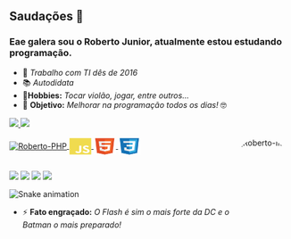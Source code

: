 ## Saudações 🖖
### Eae galera sou o **Roberto Junior**, atualmente estou estudando programação. 

- 🔭 _Trabalho com TI dês de 2016_
- 📚 _Autodidata_
- 📌**Hobbies:** _Tocar violão, jogar, entre outros..._
- 🎯 **Objetivo:** _Melhorar na programação todos os dias!_ 🤓


<div>
  <a href="https://github.com/Roberto-A-F-Faria-JR">
  <img height="145em" src="https://github-readme-stats.vercel.app/api?username=Roberto-A-F-Faria-JR&show_icons=true&theme=blue-green&include_all_commits=true&count_private=true"/>
  <img height="120em" src="https://github-readme-stats.vercel.app/api/top-langs/?username=Roberto-A-F-Faria-JR&layout=compact&langs_count=7&theme=blue-green"/>   
</div>
  </div> 
<div style="display: inline_block"><br>
  <img align="center" alt="Roberto-PHP" height="50" width="50"  src="https://cdn.jsdelivr.net/gh/devicons/devicon/icons/php/php-plain.svg" />
  <img align="center" alt="Roberto-Js" height="30" width="40" src="https://raw.githubusercontent.com/devicons/devicon/master/icons/javascript/javascript-plain.svg">
  <img align="center" alt="Roberto-HTML" height="30" width="40" src="https://raw.githubusercontent.com/devicons/devicon/master/icons/html5/html5-original.svg">
  <img align="center" alt="Roberto-CSS" height="30" width="40" src="https://raw.githubusercontent.com/devicons/devicon/master/icons/css3/css3-original.svg">
  <img align="right" alt="Roberto-IMG" height="150" style="border-radius:50px;" src="https://cdn.discordapp.com/attachments/913794754372845571/913797914269208616/download20211105110920.png">
</div>

##

<div>
  
  <a href="https://www.linkedin.com/in/roberto-junior-292268208/" target="_blank"><img src="https://img.shields.io/badge/-LinkedIn-%230077B5?style=for-the-badge&logo=linkedin&logoColor=white" target="_blank"></a>
  <a href="https://www.facebook.com/zusdo.tokimoshi.5/" target="_blank"><img src="https://img.shields.io/badge/Facebook-1877F2?style=for-the-badge&logo=facebook&logoColor=white" target="_blank"></a>
  <a href="https://www.instagram.com/roberto.a.f.f.junior/" target="_blank"><img src="https://img.shields.io/badge/-Instagram-%23E4405F?style=for-the-badge&logo=instagram&logoColor=white" target="_blank"></a>
  <a href = "mailto:raffjrdev001@gmail.com"><img src="https://img.shields.io/badge/Gmail-D14836?style=for-the-badge&logo=gmail&logoColor=white" target="_blank"></a>
</div>

  ![Snake animation](https://github.com/Roberto-A-F-Faria-JR/Roberto-A-F-Faria-JR/blob/output/github-contribution-grid-snake.svg)

- ⚡ **Fato engraçado:** _O Flash é sim o mais forte da DC e o Batman o mais preparado!_
